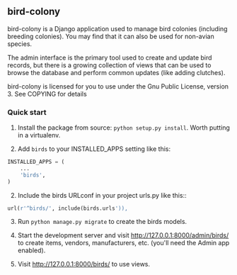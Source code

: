 
## bird-colony

bird-colony is a Django application used to manage bird colonies (including breeding colonies).
You may find that it can also be used for non-avian species.

The admin interface is the primary tool used to create and update bird records, but there is a growing collection of views that can be used to browse the database and perform common updates (like adding clutches).

bird-colony is licensed for you to use under the Gnu Public License, version 3. See COPYING for details

### Quick start

1. Install the package from source: `python setup.py install`. Worth putting in a virtualenv.

1. Add `birds` to your INSTALLED_APPS setting like this:

```python
INSTALLED_APPS = (
    ...
    'birds',
)
```

2. Include the birds URLconf in your project urls.py like this::

```python
url(r'^birds/', include(birds.urls')),
```

3. Run `python manage.py migrate` to create the birds models.

4. Start the development server and visit http://127.0.0.1:8000/admin/birds/
   to create items, vendors, manufacturers, etc. (you'll need the Admin app enabled).

5. Visit http://127.0.0.1:8000/birds/ to use views.

